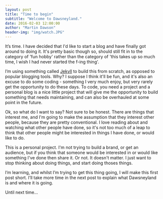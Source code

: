 ```yaml
---
layout: post
title: "Time to begin"
subtitle: "Welcome to Dawsneyland."
date: 2016-02-03 12:00:00
author: "Martin Dawson"
header-img: "img/watch.JPG"
---
```


It’s time. I have decided that I'd like to start a blog and have finally got around to doing it. It's pretty basic though so, should still fit in to the category of 'fun hobby' rather than the category of 'this takes up so much time, I wish I had never started the f-ing thing'.

I’m using something called [Jekyll](http://jekyllrb.com) to build this from scratch, as opposed to popular blogging tools. Why? I suppose I think it'll be fun, and it's also an excuse to do some coding - something I very much enjoy, but very rarely get the opportunity to do these days. To code, you need a project and a personal blog is a nice little project that will give me the opportunity to build something that needs maintaining, and can also be overhauled at some point in the future.

Ok, so what do I want to say? Not sure to be honest. There are things that interest me, and I'm going to make the assumption that they interest other people, because they are pretty conventional. I love reading about and watching what other people have done, so it's not too much of a leap to think that other people might be interested in things I have done, or would like to do.

This is a personal project. I'm not trying to build a brand, or get an audience, but if you think that someone would be interested in or would like something I've done then share it. Or not. It doesn't matter. I just want to stop thinking about doing things, and start doing thoses things.

I’m learning, and whilst I’m trying to get this thing going, I will make this first post short. I’ll take more time in the next post to explain what Dawsneyland is and where it is going.

Until next time...

